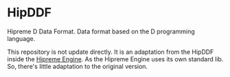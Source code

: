 # HipDDF

Hipreme D Data Format. Data format based on the D programming language.

This repository is not update directly. It is an adaptation from the HipDDF inside the [Hipreme Engine](https://github.com/MrcSnm/HipremeEngine). As the Hipreme Engine uses its own standard lib. So, there's
little adaptation to the original version.
